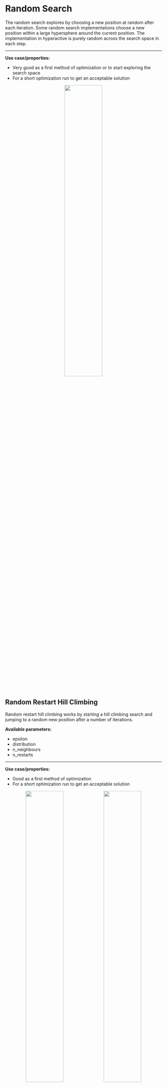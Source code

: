 # Random Search

The random search explores by choosing a new position at random after each iteration. Some random search implementations choose a new position within a large hypersphere around the current position. The implementation in hyperactive is purely random across the search space in each step.

---

**Use case/properties:**
- Very good as a first method of optimization or to start exploring the search space
- For a short optimization run to get an acceptable solution

<p align="center">
<img src="./plots/search_paths/RandomSearch.png" width= 49%/>
</p>

<br>

## Random Restart Hill Climbing

Random restart hill climbing works by starting a hill climbing search and jumping to a random new position after a number of iterations.

**Available parameters:**
- epsilon
- distribution
- n_neighbours
- n_restarts

---

**Use case/properties:**
- Good as a first method of optimization
- For a short optimization run to get an acceptable solution

<p align="center">
<img src="./plots/search_paths/RandomRestartHillClimbing [('n_restarts', 5)].png" width= 49%/>
<img src="./plots/search_paths/RandomRestartHillClimbing [('n_restarts', 10)].png" width= 49%/>
</p>